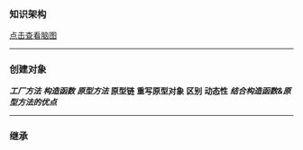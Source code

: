 ### 知识架构
[点击查看脑图]()

---

### 创建对象
***工厂方法***
***构造函数***
***原型方法***
**原型链**
**重写原型对象**
**区别**
**动态性**
***结合构造函数&原型方法的优点***

---

### 继承
